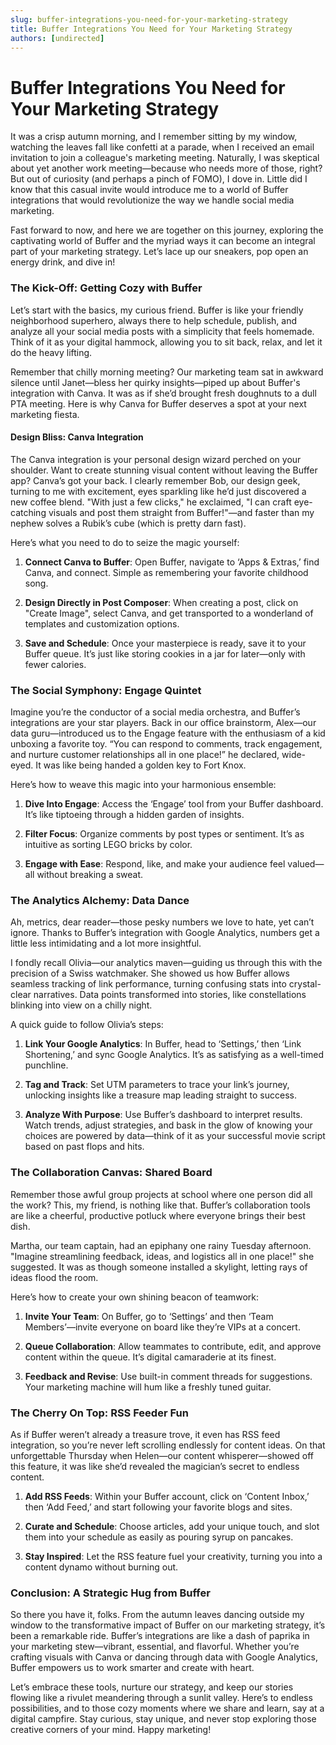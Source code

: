 ```yaml
---
slug: buffer-integrations-you-need-for-your-marketing-strategy
title: Buffer Integrations You Need for Your Marketing Strategy
authors: [undirected]
---
```



# Buffer Integrations You Need for Your Marketing Strategy

It was a crisp autumn morning, and I remember sitting by my window, watching the leaves fall like confetti at a parade, when I received an email invitation to join a colleague's marketing meeting. Naturally, I was skeptical about yet another work meeting—because who needs more of those, right? But out of curiosity (and perhaps a pinch of FOMO), I dove in. Little did I know that this casual invite would introduce me to a world of Buffer integrations that would revolutionize the way we handle social media marketing. 

Fast forward to now, and here we are together on this journey, exploring the captivating world of Buffer and the myriad ways it can become an integral part of your marketing strategy. Let’s lace up our sneakers, pop open an energy drink, and dive in!

### The Kick-Off: Getting Cozy with Buffer

Let’s start with the basics, my curious friend. Buffer is like your friendly neighborhood superhero, always there to help schedule, publish, and analyze all your social media posts with a simplicity that feels homemade. Think of it as your digital hammock, allowing you to sit back, relax, and let it do the heavy lifting. 

Remember that chilly morning meeting? Our marketing team sat in awkward silence until Janet—bless her quirky insights—piped up about Buffer's integration with Canva. It was as if she’d brought fresh doughnuts to a dull PTA meeting. Here is why Canva for Buffer deserves a spot at your next marketing fiesta.

#### Design Bliss: Canva Integration

The Canva integration is your personal design wizard perched on your shoulder. Want to create stunning visual content without leaving the Buffer app? Canva’s got your back. I clearly remember Bob, our design geek, turning to me with excitement, eyes sparkling like he’d just discovered a new coffee blend. "With just a few clicks," he exclaimed, "I can craft eye-catching visuals and post them straight from Buffer!"—and faster than my nephew solves a Rubik’s cube (which is pretty darn fast).

Here’s what you need to do to seize the magic yourself:

1. **Connect Canva to Buffer**: Open Buffer, navigate to ‘Apps & Extras,’ find Canva, and connect. Simple as remembering your favorite childhood song.
   
2. **Design Directly in Post Composer**: When creating a post, click on "Create Image", select Canva, and get transported to a wonderland of templates and customization options.

3. **Save and Schedule**: Once your masterpiece is ready, save it to your Buffer queue. It’s just like storing cookies in a jar for later—only with fewer calories.

### The Social Symphony: Engage Quintet 

Imagine you’re the conductor of a social media orchestra, and Buffer’s integrations are your star players. Back in our office brainstorm, Alex—our data guru—introduced us to the Engage feature with the enthusiasm of a kid unboxing a favorite toy. “You can respond to comments, track engagement, and nurture customer relationships all in one place!” he declared, wide-eyed. It was like being handed a golden key to Fort Knox.

Here’s how to weave this magic into your harmonious ensemble:

1. **Dive Into Engage**: Access the ‘Engage’ tool from your Buffer dashboard. It’s like tiptoeing through a hidden garden of insights.
   
2. **Filter Focus**: Organize comments by post types or sentiment. It’s as intuitive as sorting LEGO bricks by color.
   
3. **Engage with Ease**: Respond, like, and make your audience feel valued—all without breaking a sweat.

### The Analytics Alchemy: Data Dance

Ah, metrics, dear reader—those pesky numbers we love to hate, yet can’t ignore. Thanks to Buffer’s integration with Google Analytics, numbers get a little less intimidating and a lot more insightful.

I fondly recall Olivia—our analytics maven—guiding us through this with the precision of a Swiss watchmaker. She showed us how Buffer allows seamless tracking of link performance, turning confusing stats into crystal-clear narratives. Data points transformed into stories, like constellations blinking into view on a chilly night. 

A quick guide to follow Olivia’s steps:

1. **Link Your Google Analytics**: In Buffer, head to ‘Settings,’ then ‘Link Shortening,’ and sync Google Analytics. It’s as satisfying as a well-timed punchline.
   
2. **Tag and Track**: Set UTM parameters to trace your link’s journey, unlocking insights like a treasure map leading straight to success.

3. **Analyze With Purpose**: Use Buffer’s dashboard to interpret results. Watch trends, adjust strategies, and bask in the glow of knowing your choices are powered by data—think of it as your successful movie script based on past flops and hits.

### The Collaboration Canvas: Shared Board

Remember those awful group projects at school where one person did all the work? This, my friend, is nothing like that. Buffer’s collaboration tools are like a cheerful, productive potluck where everyone brings their best dish.

Martha, our team captain, had an epiphany one rainy Tuesday afternoon. "Imagine streamlining feedback, ideas, and logistics all in one place!" she suggested. It was as though someone installed a skylight, letting rays of ideas flood the room.

Here’s how to create your own shining beacon of teamwork:

1. **Invite Your Team**: On Buffer, go to ‘Settings’ and then ‘Team Members’—invite everyone on board like they’re VIPs at a concert.

2. **Queue Collaboration**: Allow teammates to contribute, edit, and approve content within the queue. It’s digital camaraderie at its finest. 

3. **Feedback and Revise**: Use built-in comment threads for suggestions. Your marketing machine will hum like a freshly tuned guitar.

### The Cherry On Top: RSS Feeder Fun

As if Buffer weren’t already a treasure trove, it even has RSS feed integration, so you’re never left scrolling endlessly for content ideas. On that unforgettable Thursday when Helen—our content whisperer—showed off this feature, it was like she’d revealed the magician’s secret to endless content.

1. **Add RSS Feeds**: Within your Buffer account, click on ‘Content Inbox,’ then ‘Add Feed,’ and start following your favorite blogs and sites.

2. **Curate and Schedule**: Choose articles, add your unique touch, and slot them into your schedule as easily as pouring syrup on pancakes.

3. **Stay Inspired**: Let the RSS feature fuel your creativity, turning you into a content dynamo without burning out.

### Conclusion: A Strategic Hug from Buffer

So there you have it, folks. From the autumn leaves dancing outside my window to the transformative impact of Buffer on our marketing strategy, it’s been a remarkable ride. Buffer’s integrations are like a dash of paprika in your marketing stew—vibrant, essential, and flavorful. Whether you’re crafting visuals with Canva or dancing through data with Google Analytics, Buffer empowers us to work smarter and create with heart.

Let’s embrace these tools, nurture our strategy, and keep our stories flowing like a rivulet meandering through a sunlit valley. Here’s to endless possibilities, and to those cozy moments where we share and learn, say at a digital campfire. Stay curious, stay unique, and never stop exploring those creative corners of your mind. Happy marketing!
